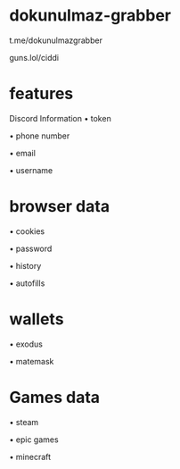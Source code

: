 # dokunulmaz-grabber
t.me/dokunulmazgrabber

guns.lol/ciddi
# features
Discord Information
• token

• phone number

• email

• username

# browser data
• cookies

• password

• history

• autofills

# wallets
• exodus

• matemask

# Games data
• steam

• epic games

• minecraft
